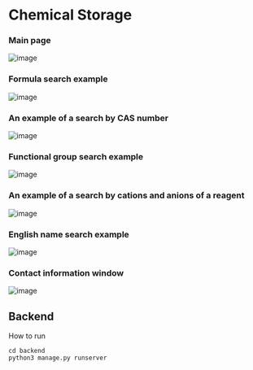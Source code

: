 # Chemical Storage

### Main page
![image](https://drive.google.com/uc?export=view&id=1CujGZrVZgYzSPKXgY_DLLcTePt8ygJBV)

### Formula search example
![image](https://drive.google.com/uc?export=view&id=1bNcoB7XAL0Ct_u5P8HOxF29feh6ag7a8)

### An example of a search by CAS number
![image](https://drive.google.com/uc?export=view&id=1Q6oinjZADhyLfYIBO9nrAfbP4kUUAE5a)

### Functional group search example
![image](https://drive.google.com/uc?export=view&id=1dZTlSdDhXBzDoVUEmSZzwdm-g5F9gMGo)

### An example of a search by cations and anions of a reagent
![image](https://drive.google.com/uc?export=view&id=1S4JE18c6nu0dr4YjbNjAteNaNIuFkiK1)

### English name search example
![image](https://drive.google.com/uc?export=view&id=1p7oyzlOH1e0tdyzN6Ri0Rz9LlDCI4oUK)

### Сontact information window
![image](https://drive.google.com/uc?export=view&id=1kMFTbEjx9yvijwKscJtLEw3ra7xneUwu)

## Backend

How to run
```
cd backend
python3 manage.py runserver
```
